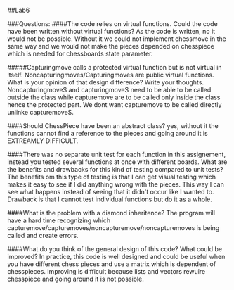 ##Lab6

###Questions:
####The code relies on virtual functions. Could the code have been written without virtual functions?
As the code is written, no it would not be possible. Without it we could not implement chessmove in the same way and we would not make the pieces depended on chesspiece which is needed for chessboards state parameter.

#####Capturingmove calls a protected virtual function but is not virtual in itself. Noncapturingmoves/Capturingmoves are public virtual functions. What is your opinion of that design difference? Write your thoughts.
NoncapturingmoveS and capturingmoveS need to be able to be called outside the class while capturemove are to be called only inside the class hence the protected part. We dont want capturemove to be called directly unlinke capturemoveS.

####Should ChessPiece have been an abstract class?
yes, without it the functions cannot find a reference to the pieces and going around it is EXTREAMLY DIFFICULT.

####There was no separate unit test for each function in this assignement, instead you tested several functions at once with different boards. What are the benefits and drawbacks for this kind of testing compared to unit tests?
The benefits om this type of testing is that I can get visual testing which makes it easy to see if I did anything wrong with the pieces. This way I can see what happens instead of seeing that it didn't occur like I wanted to. Drawback is that I cannot test individual functions but do it as a whole.

####What is the problem with a diamond inheritence?
The program will have a hard time recognizing which capturemove/capturemoves/noncapturemove/noncapturemoves is being called and create errors.

####What do you think of the general design of this code? What could be improved?
In practice, this code is well designed and could be useful when you have different chess pieces and use a matrix which is dependent of chesspieces. Improving is difficult because lists and vectors rewuire chesspiece and going around it is not possible.



